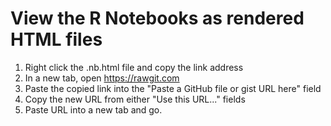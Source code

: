 # View the R Notebooks as rendered HTML files

1. Right click the .nb.html file and copy the link address
2. In a new tab, open https://rawgit.com
3. Paste the copied link into the "Paste a GitHub file or gist URL here" field
4. Copy the new URL from either "Use this URL..." fields
5. Paste URL into a new tab and go.
